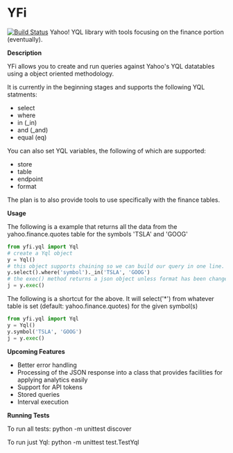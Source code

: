 # YFi
[![Build Status](https://travis-ci.org/nickelkr/yfi.svg?branch=master)](https://travis-ci.org/nickelkr/yfi)
Yahoo! YQL library with tools focusing on the finance portion (eventually).

**Description**

YFi allows you to create and run queries against Yahoo's YQL datatables using a 
object oriented methodology.

It is currently in the beginning stages and supports the following YQL statments:
  - select
  - where
  - in (_in)
  - and (_and)
  - equal (eq)

You can also set YQL variables, the following of which are supported:
  - store
  - table
  - endpoint
  - format

The plan is to also provide tools to use specifically with the finance tables.

**Usage**

The following is a example that returns all the data from the yahoo.finance.quotes table for the symbols 'TSLA' and 'GOOG'
```python
from yfi.yql import Yql
# create a Yql object
y = Yql()
# this object supports chaining so we can build our query in one line. select() defaults to '*'
y.select().where('symbol')._in('TSLA', 'GOOG')
# the exec() method returns a json object unless format has been changed otherwise
j = y.exec()
```
The following is a shortcut for the above. It will select('*') from whatever table is set (default: yahoo.finance.quotes)
for the given symbol(s)
```python
from yfi.yql import Yql
y = Yql()
y.symbol('TSLA', 'GOOG')
j = y.exec()
```
**Upcoming Features**

  - Better error handling
  - Processing of the JSON response into a class that provides facilities for applying analytics easily
  - Support for API tokens
  - Stored queries
  - Interval execution

**Running Tests**

To run all tests:
python -m unittest discover

To run just Yql:
python -m unittest test.TestYql
